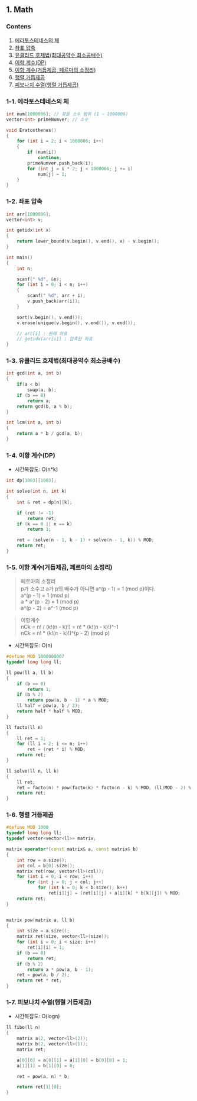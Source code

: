 ## 1. Math

### Contens

1. [에라토스테네스의 체](https://github.com/Eucha09/Algorithm-Note/tree/main/Math#1-1-%EC%97%90%EB%9D%BC%ED%86%A0%EC%8A%A4%ED%85%8C%EB%84%A4%EC%8A%A4%EC%9D%98-%EC%B2%B4)
1. [좌표 압축](https://github.com/Eucha09/Algorithm-Note/tree/main/Math#1-2-%EC%A2%8C%ED%91%9C-%EC%95%95%EC%B6%95)
1. [유클리드 호제법(최대공약수 최소공배수)](https://github.com/Eucha09/Algorithm-Note/tree/main/Math#1-3-%EC%9C%A0%ED%81%B4%EB%A6%AC%EB%93%9C-%ED%98%B8%EC%A0%9C%EB%B2%95%EC%B5%9C%EB%8C%80%EA%B3%B5%EC%95%BD%EC%88%98-%EC%B5%9C%EC%86%8C%EA%B3%B5%EB%B0%B0%EC%88%98)
1. [이항 계수(DP)](https://github.com/Eucha09/Algorithm-Note/tree/main/Math#1-4-%EC%9D%B4%ED%95%AD-%EA%B3%84%EC%88%98dp)
1. [이항 계수(거듭제곱, 페르마의 소정리)](https://github.com/Eucha09/Algorithm-Note/tree/main/Math#1-5-%EC%9D%B4%ED%95%AD-%EA%B3%84%EC%88%98%EA%B1%B0%EB%93%AD%EC%A0%9C%EA%B3%B1-%ED%8E%98%EB%A5%B4%EB%A7%88%EC%9D%98-%EC%86%8C%EC%A0%95%EB%A6%AC)
1. [행렬 거듭제곱](https://github.com/Eucha09/Algorithm-Note/tree/main/Math#1-6-%ED%96%89%EB%A0%AC-%EA%B1%B0%EB%93%AD%EC%A0%9C%EA%B3%B1)
1. [피보나치 수열(행렬 거듭제곱)](https://github.com/Eucha09/Algorithm-Note/tree/main/Math#1-7-%ED%94%BC%EB%B3%B4%EB%82%98%EC%B9%98-%EC%88%98%EC%97%B4%ED%96%89%EB%A0%AC-%EA%B1%B0%EB%93%AD%EC%A0%9C%EA%B3%B1)

### 1-1. 에라토스테네스의 체

```cpp
int num[1000006]; // 찾을 소수 범위 (1 ~ 1000006)
vector<int> primeNumver; // 소수

void Eratosthenes()
{
    for (int i = 2; i < 1000006; i++)
    {
        if (num[i])
            continue;
        primeNumver.push_back(i);
        for (int j = i * 2; j < 1000006; j += i)
            num[j] = 1;
    }
}
```

### 1-2. 좌표 압축

```cpp
int arr[1000006];
vector<int> v;

int getidx(int x)
{
    return lower_bound(v.begin(), v.end(), x) - v.begin();
}

int main()
{
    int n;

    scanf(" %d", &n);
    for (int i = 0; i < n; i++)
    {
        scanf(" %d", arr + i);
        v.push_back(arr[i]);
    }

    sort(v.begin(), v.end());
    v.erase(unique(v.begin(), v.end()), v.end());

    // arr[i] : 원래 좌표
    // getidx(arr[i]) : 압축된 좌표
}
```
### 1-3. 유클리드 호제법(최대공약수 최소공배수)

```cpp
int gcd(int a, int b)
{
	if(a < b)
		swap(a, b);
	if (b == 0)
		return a;
	return gcd(b, a % b);
}

int lcm(int a, int b)
{
	return a * b / gcd(a, b);
}
```

### 1-4. 이항 계수(DP)

* 시간복잡도: O(n*k)

```cpp
int dp[1003][1003];

int solve(int n, int k)
{
	int & ret = dp[n][k];

	if (ret != -1)
		return ret;
	if (k == 0 || n == k)
		return 1;

	ret = (solve(n - 1, k - 1) + solve(n - 1, k)) % MOD;
	return ret;
}
```

### 1-5. 이항 계수(거듭제곱, 페르마의 소정리)

> 페르마의 소정리   
> p가 소수고 a가 p의 배수가 아니면 a^(p - 1) = 1 (mod p)이다.   
> a^(p - 1) = 1 (mod p)   
> a * a^(p - 2) = 1 (mod p)   
> a^(p - 2) = a^-1 (mod p)   

> 이항계수   
> nCk = n! / (k!(n - k)!) = n! * (k!(n - k)!)^-1   
> nCk = n! * (k!(n - k)!)^(p - 2) (mod p)   

* 시간복잡도: O(n)

```cpp
#define MOD 1000000007
typedef long long ll;

ll pow(ll a, ll b)
{
	if (b == 0)
		return 1;
	if (b % 2)
		return pow(a, b - 1) * a % MOD;
	ll half = pow(a, b / 2);
	return half * half % MOD;
}

ll facto(ll n)
{
	ll ret = 1;
	for (ll i = 2; i <= n; i++)
		ret = (ret * i) % MOD;
	return ret;
}

ll solve(ll n, ll k)
{
	ll ret;
	ret = facto(n) * pow(facto(k) * facto(n - k) % MOD, (ll)MOD - 2) % MOD;
	return ret;
}
```

### 1-6. 행렬 거듭제곱

```cpp
#define MOD 1000
typedef long long ll;
typedef vector<vector<ll>> matrix;

matrix operator*(const matrix& a, const matrix& b)
{
	int row = a.size();
	int col = b[0].size();
	matrix ret(row, vector<ll>(col));
	for (int i = 0; i < row; i++)
		for (int j = 0; j < col; j++)
			for (int k = 0; k < b.size(); k++)
				ret[i][j] = (ret[i][j] + a[i][k] * b[k][j]) % MOD;
	return ret;
}


matrix pow(matrix a, ll b)
{
	int size = a.size();
	matrix ret(size, vector<ll>(size));
	for (int i = 0; i < size; i++)
		ret[i][i] = 1;
	if (b == 0)
		return ret;
	if (b % 2)
		return a * pow(a, b - 1);
	ret = pow(a, b / 2);
	return ret * ret;
}
```

### 1-7. 피보나치 수열(행렬 거듭제곱)

* 시간복잡도: O(logn)

```cpp
ll fibo(ll n)
{
	matrix a(2, vector<ll>(2));
	matrix b(2, vector<ll>(1));
	matrix ret;

	a[0][0] = a[0][1] = a[1][0] = b[0][0] = 1;
	a[1][1] = b[1][0] = 0;

	ret = pow(a, n) * b;

	return ret[1][0];
}
```

